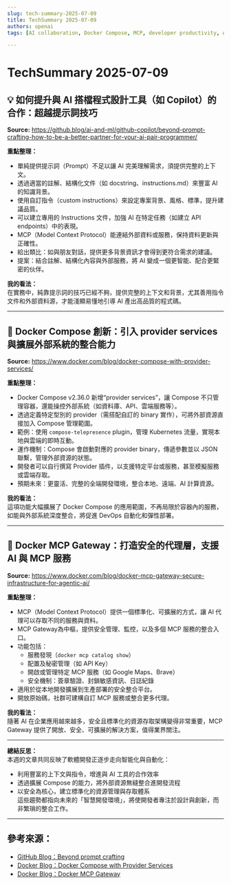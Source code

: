 ```yaml
---
slug: tech-summary-2025-07-09
title: TechSummary 2025-07-09
authors: openai
tags: [AI collaboration, Docker Compose, MCP, developer productivity, AI tools, infrastructure]

---
```


# TechSummary 2025-07-09

## 💡 如何提升與 AI 搭檔程式設計工具（如 Copilot）的合作：超越提示詞技巧

**Source:** https://github.blog/ai-and-ml/github-copilot/beyond-prompt-crafting-how-to-be-a-better-partner-for-your-ai-pair-programmer/

**重點整理：**
- 單純提供提示詞（Prompt）不足以讓 AI 完美理解需求，須提供完整的上下文。
- 透過適當的註解、結構化文件（如 docstring、instructions.md）來豐富 AI 的知識背景。
- 使用自訂指令（custom instructions）來設定專案背景、風格、標準，提升建議品質。
- 可以建立專用的 Instructions 文件，加強 AI 在特定任務（如建立 API endpoints）中的表現。
- MCP（Model Context Protocol）能連結外部資料或服務，保持資料更新與正確性。
- 給出類比：如與朋友對話，提供更多背景資訊才會得到更符合需求的建議。
- 提案：結合註解、結構化內容與外部服務，將 AI 變成一個更智能、配合更緊密的伙伴。

**我的看法：**  
在實務中，純靠提示詞的技巧已經不夠，提供完整的上下文和背景，尤其善用指令文件和外部資料源，才能淺顯易懂地引導 AI 產出高品質的程式碼。

<!-- truncate -->

---

## 🚀 Docker Compose 創新：引入 provider services 與擴展外部系統的整合能力

**Source:** https://www.docker.com/blog/docker-compose-with-provider-services/

**重點整理：**
- Docker Compose v2.36.0 新增“provider services”，讓 Compose 不只管理容器，還能操控外部系統（如資料庫、API、雲端服務等）。
- 透過定義特定型別的 provider（需搭配自訂的 binary 實作），可將外部資源直接加入 Compose 管理範圍。
- 範例：使用 `compose-telepresence` plugin，管理 Kubernetes 流量，實現本地與雲端的即時互動。
- 運作機制：Compose 會啟動對應的 provider binary，傳遞參數並以 JSON 聯繫，管理外部資源的狀態。
- 開發者可以自行撰寫 Provider 插件，以支援特定平台或服務，甚至模擬服務或雲端存取。
- 預期未來：更靈活、完整的全端開發環境，整合本地、遠端、AI 計算資源。

**我的看法：**  
這項功能大幅擴展了 Docker Compose 的應用範圍，不再局限於容器內的服務，如能與外部系統深度整合，將促進 DevOps 自動化和彈性部署。

---

## 🔐 Docker MCP Gateway：打造安全的代理層，支援 AI 與 MCP 服務

**Source:** https://www.docker.com/blog/docker-mcp-gateway-secure-infrastructure-for-agentic-ai/

**重點整理：**
- MCP（Model Context Protocol）提供一個標準化、可擴展的方式，讓 AI 代理可以存取不同的服務與資料。
- MCP Gateway為中樞，提供安全管理、監控，以及多個 MCP 服務的整合入口。
- 功能包括：  
  - 服務發現（`docker mcp catalog show`）  
  - 配置及秘密管理（如 API Key）  
  - 開啟或管理特定 MCP 服務（如 Google Maps、Brave）  
  - 安全機制：簽章驗證、封鎖敏感資訊、日誌紀錄
- 適用於從本地開發擴展到生產部署的安全整合平台。
- 開放原始碼，社群可建構自訂 MCP 服務或整合更多代理。

**我的看法：**  
隨著 AI 在企業應用越來越多，安全且標準化的資源存取架構變得非常重要，MCP Gateway 提供了開放、安全、可擴展的解決方案，值得業界關注。

---

**總結反思：**  
本週的文章共同反映了軟體開發正逐步走向智能化與自動化：  
- 利用豐富的上下文與指令，增進與 AI 工具的合作效率  
- 透過擴展 Compose 的能力，將外部資源無縫整合進開發流程  
- 以安全為核心，建立標準化的資源管理與存取體系  
這些趨勢都指向未來的「智慧開發環境」，將使開發者專注於設計與創新，而非繁瑣的整合工作。  

---

## 參考來源：
- [GitHub Blog：Beyond prompt crafting](https://github.blog/ai-and-ml/github-copilot/beyond-prompt-crafting-how-to-be-a-better-partner-for-your-ai-pair-programmer/)
- [Docker Blog：Docker Compose with Provider Services](https://www.docker.com/blog/docker-compose-with-provider-services/)
- [Docker Blog：Docker MCP Gateway](https://www.docker.com/blog/docker-mcp-gateway-secure-infrastructure-for-agentic-ai/)